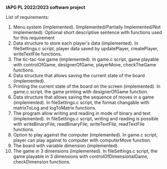 **IAPG PL 2022/2023 software project**

List of requirements:
1. Menu system (implemented).   (Implemented/Partially Implemented/Not Implemented): Optional short descriptive sentence with functions used for this requirement
2. Data structure to store each player's data (implemented). In fileSettings.c script, player data saved by updatePlayer, createPlayer, writeTextFile functions.   
3. The tic-tac-toe game (implemented). In game.c script, game playable with controlOfGame, designerOfGame, playerMove, checkTheGame functions.
4. Data structure that allows saving the current state of the board (implemented).
5. Printing the current state of the board on the screen (implemented). In game.c script, the game printing with designerOfGame function.
6. Data structure that allows saving the sequence of moves in a game (implemented). In fileSettings.c script, the format changable with matrixToLog and logToMatrix functions.
7. The program allow writing and reading in mode of binary and text (implemented). In fileSettings.c script, writing and reading is possible with writeBinaryFile, readBinaryFile, writeTextFile, readTextFile functions.
8. Option to play against the computer (implemented). In game.c script, player can play against to computer with computerMove function.
9. The board with variable dimension (implemented).   
10. The game in 3 dimensions (implemented). In fileSettings.c script, the game playable in 3 dimensions with controlOfDimensionalGame, checkDimension functions.
